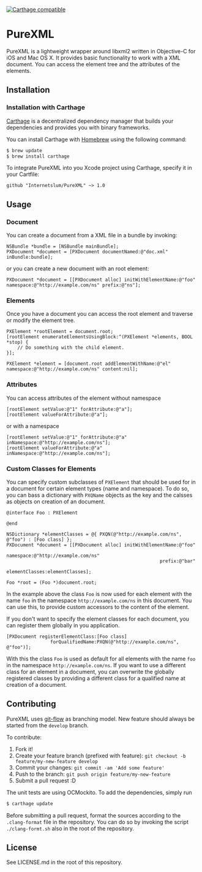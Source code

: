 [![Carthage compatible](https://img.shields.io/badge/Carthage-compatible-4BC51D.svg?style=flat)](https://github.com/Carthage/Carthage)

# PureXML

PureXML is a lightweight wrapper around libxml2 written in Objective-C for iOS and Mac OS X. It provides basic functionality to work with a XML document. You can access the element tree and the attributes of the elements.

## Installation

### Installation with Carthage

[Carthage](https://github.com/Carthage/Carthage) is a decentralized dependency manager that builds your dependencies and provides you with binary frameworks.

You can install Carthage with [Homebrew](http://brew.sh/) using the following command:

```bash
$ brew update
$ brew install carthage
```

To integrate PureXML into you Xcode project using Carthage, specify it in your Cartfile:

```
github "Internetslum/PureXML" ~> 1.0
```

## Usage

### Document

You can create a document from a XML file in a bundle by invoking:

```objc
NSBundle *bundle = [NSBundle mainBundle];
PXDocument *document = [PXDocument documentNamed:@"doc.xml" inBundle:bundle];
```

or you can create a new document with an root element:

```objc
PXDocument *document = [[PXDocument alloc] initWithElementName:@"foo" namespace:@"http://example.com/ns" prefix:@"ns"];
```

### Elements

Once you have a document you can access the root element and traverse or modify the element tree.

```objc
PXElement *rootElement = document.root;
[rootElement enumerateElementsUsingBlock:^(PXElement *elements, BOOL *stop) {
    // Do something with the child element.
}];
```

```objc
PXElement *element = [document.root addElementWithName:@"el" namespace:@"http://example.com/ns" content:nil];
```

### Attributes

You can access attributes of the element without namespace

```objc
[rootElement setValue:@"1" forAttribute:@"a"];
[rootElement valueForAttribute:@"a"];
```

or with a namespace

```objc
[rootElement setValue:@"1" forAttribute:@"a" inNamespace:@"http://example.com/ns"];
[rootElement valueForAttribute:@"a" inNamespace:@"http://example.com/ns"];
```
 
### Custom Classes for Elements

You can specify custom subclasses of `PXElement` that should be used for in a document for certain element types (name and namespace). To do so, you can bass a dictionary with `PXQName` objects as the key and the calsses as objects on creation of an document.

```objc
@interface Foo : PXElement

@end
```

```objc
NSDictionary *elementClasses = @{ PXQN(@"http://example.com/ns", @"foo") : [Foo class] };
PXDocument *document = [[PXDocument alloc] initWithElementName:@"foo"
                                                     namespace:@"http://example.com/ns"
                                                        prefix:@"bar"
                                                elementClasses:elementClasses];

Foo *root = (Foo *)document.root;
```

In the example above the class `Foo` is now used for each element with the name `foo` in the namespace `http://example.com/ns` in this document. You can use this, to provide custom accessors to the content of the element.

If you don't want to specify the element classes for each document, you can register them globally in you application.

```objc
[PXDocument registerElementClass:[Foo class]
                forQualifiedName:PXQN(@"http://example.com/ns", @"foo")];
```

With this the class `Foo` is used as default for all elements with the name `foo` in the namespace `http://example.com/ns`. If you want to use a different class for an element in a document, you can overwrite the globally registered classes by providing a different class for a qualified name at creation of a document.


## Contributing

PureXML uses [git-flow](http://nvie.com/posts/a-successful-git-branching-model/) as branching model. New feature should always be started from the `develop` branch.

To contribute:

1. Fork it!
2. Create your feature branch (prefixed with feature): `git checkout -b feature/my-new-feature develop`
3. Commit your changes: `git commit -am 'Add some feature'`
4. Push to the branch: `git push origin feature/my-new-feature`
5. Submit a pull request :D

The unit tests are using OCMockito. To add the dependencies, simply run

```bash
$ carthage update
```

Before submitting a pull request, format the sources according to the `.clang-format` file in the repository. You can do so by invoking the script `./clang-formt.sh` also in the root of the repository.

## License

See LICENSE.md in the root of this repository.

